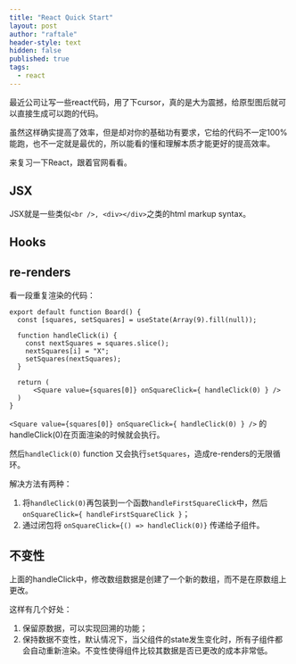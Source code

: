 ```yaml
---
title: "React Quick Start"
layout: post
author: "raftale"
header-style: text
hidden: false
published: true
tags:
  - react
---
```


最近公司让写一些react代码，用了下cursor，真的是大为震撼，给原型图后就可以直接生成可以跑的代码。

虽然这样确实提高了效率，但是却对你的基础功有要求，它给的代码不一定100%能跑，也不一定就是最优的，所以能看的懂和理解本质才能更好的提高效率。

来复习一下React，跟着官网看看。

## JSX
JSX就是一些类似`<br />, <div></div>`之类的html markup syntax。

## Hooks


## re-renders

看一段重复渲染的代码：
```tsx
export default function Board() {
  const [squares, setSquares] = useState(Array(9).fill(null));

  function handleClick(i) {
    const nextSquares = squares.slice();
    nextSquares[i] = "X";
    setSquares(nextSquares);
  }

  return (
      <Square value={squares[0]} onSquareClick={ handleClick(0) } />
  )
}
```

`<Square value={squares[0]} onSquareClick={ handleClick(0) } />` 的handleClick(0)在页面渲染的时候就会执行。

然后`handleClick(0)` function 又会执行`setSquares`，造成re-renders的无限循环。

解决方法有两种：
1. 将`handleClick(0)`再包装到一个函数`handleFirstSquareClick`中，然后`onSquareClick={ handleFirstSquareClick }`；
2. 通过闭包将 `onSquareClick={() => handleClick(0)}` 传递给子组件。


## 不变性
上面的handleClick中，修改数组数据是创建了一个新的数组，而不是在原数组上更改。

这样有几个好处：
1. 保留原数据，可以实现回溯的功能；
2. 保持数据不变性，默认情况下，当父组件的state发生变化时，所有子组件都会自动重新渲染。不变性使得组件比较其数据是否已更改的成本非常低。
